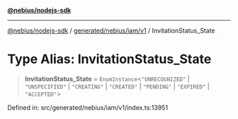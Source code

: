 [**@nebius/nodejs-sdk**](../../../../../README.md)

***

[@nebius/nodejs-sdk](../../../../../README.md) / [generated/nebius/iam/v1](../README.md) / InvitationStatus\_State

# Type Alias: InvitationStatus\_State

> **InvitationStatus\_State** = `EnumInstance`\<`"UNRECOGNIZED"` \| `"UNSPECIFIED"` \| `"CREATING"` \| `"CREATED"` \| `"PENDING"` \| `"EXPIRED"` \| `"ACCEPTED"`\>

Defined in: src/generated/nebius/iam/v1/index.ts:13951
